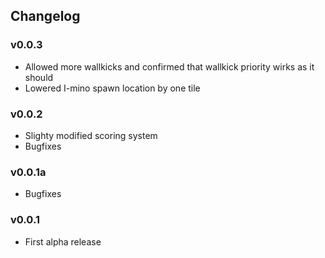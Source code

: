 ## Changelog

### v0.0.3
  * Allowed more wallkicks and confirmed that wallkick priority wirks as it should
  * Lowered I-mino spawn location by one tile

### v0.0.2
  * Slighty modified scoring system
  * Bugfixes

### v0.0.1a
  * Bugfixes

### v0.0.1
  * First alpha release
